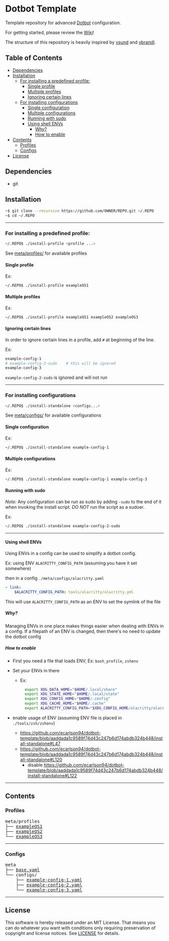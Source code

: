 # Dotbot Template

Template repository for advanced [Dotbot](https://github.com/anishathalye/dotbot) configuration.

For getting started, please review the [Wiki](https://github.com/ecarlson94/dotbot-template/wiki)!

The structure of this repository is heavily inspired by [vsund](https://github.com/vsund/dotfiles) and [vbrandl](https://github.com/vbrandl/dotfiles).

## Table of Contents
<!-- TOC GFM -->

- [Dependencies](#dependencies)
- [Installation](#installation)
  - [For installing a predefined profile:](#for-installing-a-predefined-profile)
    - [Single profile](#single-profile)
    - [Multiple profiles](#multiple-profiles)
    - [Ignoring certain lines](#ignoring-certain-lines)
  - [For installing configurations](#for-installing-configurations)
    - [Single configuration](#single-configuration)
    - [Multiple configurations](#multiple-configurations)
    - [Running with sudo](#running-with-sudo)
    - [Using shell ENVs](#using-shell-envs)
      - [Why?](#why)
      - [How to enable](#how-to-enable)
- [Contents](#contents)
  - [Profiles](#profiles)
  - [Configs](#configs)
- [License](#license)

<!-- /TOC -->

## Dependencies

- git

## Installation

```bash
~$ git clone --recursive https://github.com/OWNER/REPO.git ~/.REPO
~$ cd ~/.REPO
```

---

### For installing a predefined profile:

```bash
~/.REPO$ ./install-profile <profile ...>
```

See [meta/profiles/](./meta/profiles) for available profiles

#### Single profile

Ex:

```bash
~/.REPO$ ./install-profile exampleOS1
```

#### Multiple profiles

Ex:

```bash
~/.REPO$ ./install-profile exampleOS1 exampleOS2 exampleOS3
```

#### Ignoring certain lines

In order to ignore certain lines in a profile, add `#` at beginning of the line.

Ex:

```bash
example-config-1
# example-config-2-sudo    # this will be ignored
example-config-3
```

`example-config-2-sudo` is ignored and will not run

---

### For installing configurations

```bash
~/.REPO$ ./install-standalone <configs...>
```

See [meta/configs/](./meta/configs) for available configurations

#### Single configuration

Ex:

```bash
~/.REPO$ ./install-standalone example-config-1
```

#### Multiple configurations

Ex:

```bash
~/.REPO$ ./install-standalone example-config-1 example-config-3
```

#### Running with sudo

_*Note:*_ Any configuration can be run as sudo by adding `-sudo` to the end of it when invoking the install script.
_DO NOT_ run the script as a sudoer.

Ex:

```bash
~/.REPO$ ./install-standalone example-config-2-sudo
```

---

#### Using shell ENVs

Using ENVs in a config can be used to simplify a dotbot config.

Ex:
using ENV `ALACRITTY_CONFIG_PATH` (assuming you have it set somewhere)

then in a config
`./meta/configs/alacritty.yaml`

```yaml
- link:
    $ALACRITTY_CONFIG_PATH: tools/alacritty/alacritty.yml
```

This will use `ALACRITTY_CONFIG_PATH` as an ENV to set the symlink of the file

##### Why?

Managing ENVs in one place makes things easier when dealing with ENVs in a config.
If a filepath of an ENV is changed, then there's no need to update the dotbot config

##### How to enable

- First you need a file that loads ENV, Ex: `bash_profile`, `zshenv`
- Set your ENVs in there

  - Ex:

    ```bash
      export XDG_DATA_HOME="$HOME/.local/share"
      export XDG_STATE_HOME="$HOME/.local/state"
      export XDG_CONFIG_HOME="$HOME/.config"
      export XDG_CACHE_HOME="$HOME/.cache"
      export ALACRITTY_CONFIG_PATH="$XDG_CONFIG_HOME/alacritty/alacritty.yml"
    ```

- enable usage of ENV (assuming ENV file is placed in `./tools/zsh/zshenv`)
  - https://github.com/ecarlson94/dotbot-template/blob/aaddada1c9589f74d43c247b6d174abdb324b448/install-standalone#L47
  - https://github.com/ecarlson94/dotbot-template/blob/aaddada1c9589f74d43c247b6d174abdb324b448/install-standalone#L120
    - disable https://github.com/ecarlson94/dotbot-template/blob/aaddada1c9589f74d43c247b6d174abdb324b448/install-standalone#L122

---

## Contents

### Profiles

<pre>
meta/profiles
├── <a href="./meta/profiles/exampleOS1" title="exampleOS1">exampleOS1</a>
├── <a href="./meta/profiles/exampleOS2" title="exampleOS2">exampleOS2</a>
└── <a href="./meta/profiles/exampleOS3" title="exampleOS3">exampleOS3</a>
</pre>

---

### Configs

<pre>
meta
├── <a href="./meta/base.yaml" title="base.yaml">base.yaml</a>
└── configs/
    ├── <a href="./meta/configs/example-config-1.yaml" title="example-config-1.yaml">example-config-1.yaml</a>
    ├── <a href="./meta/configs/example-config-2.yaml" title="example-config-2.yaml">example-config-2.yaml</a>
    └── <a href="./meta/configs/example-config-3.yaml" title="example-config-3.yaml">example-config-3.yaml</a>
</pre>

---

## License

This software is hereby released under an MIT License. That means you can do whatever you want with conditions only requiring preservation of copyright and license notices.
See [LICENSE](./LICENSE) for details.

